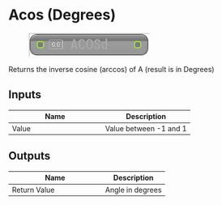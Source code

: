 # Acos (Degrees)

<div align="left" data-full-width="false">

<figure><img src="../../../../.gitbook/assets/Acos_(Degrees).png" alt=""><figcaption></figcaption></figure>

</div>

Returns the inverse cosine (arccos) of A (result is in Degrees)

## Inputs

<table><thead><tr><th width="170">Name</th><th>Description</th></tr></thead><tbody><tr><td>Value</td><td>Value between -1 and 1</td></tr></tbody></table>

## Outputs

<table><thead><tr><th width="170">Name</th><th>Description</th></tr></thead><tbody><tr><td>Return Value</td><td>Angle in degrees</td></tr></tbody></table>
